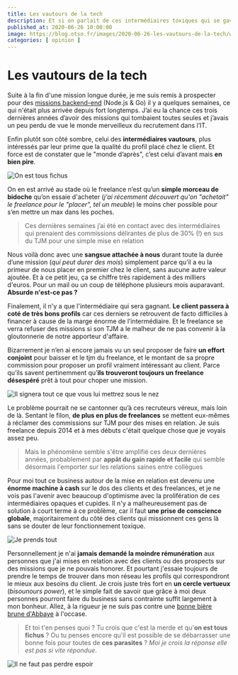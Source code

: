 ```yaml
---
title: Les vautours de la tech
description: Et si on parlait de ces intermédiaires toxiques qui se gavent sur le dos des clients et des freelances ?
published_at: 2020-06-26 10:00:00
image: https://blog.otso.fr/images/2020-06-26-les-vautours-de-la-tech/we-are-doomed.gif
categories: [ opinion ]
---
```


# Les vautours de la tech

Suite à la fin d'une mission longue durée, je me suis remis à prospecter pour des [missions backend-end](https://otso.fr) (Node.js & Go) il y a quelques semaines, ce qui n'était plus arrivée depuis fort longtemps. J’ai eu la chance ces trois dernières années d’avoir des missions qui tombaient toutes seules et j’avais un peu perdu de vue le monde merveilleux du recrutement dans l’IT.

Enfin plutôt son côté sombre, celui des **intermédiaires vautours**, plus intéressés par leur prime que la qualité du profil placé chez le client. Et force est de constater que le "monde d’après", c’est celui d’avant mais **en bien pire**.

![On est tous fichus](/images/2020-06-26-les-vautours-de-la-tech/we-are-doomed.gif)

On en est arrivé au stade où le freelance n’est qu’un **simple morceau de bidoche** qu’on essaie d'acheter (_j'ai récemment découvert qu'on "achetait" le freelance pour le "placer", tel un meuble_) le moins cher possible pour s’en mettre un max dans les poches.

> Ces dernières semaines j’ai été en contact avec des intermédiaires qui prenaient des commissions délirantes de plus de 30% (!) en sus du TJM pour une simple mise en relation

Nous voilà donc avec une **sangsue attachée à nous** durant toute la durée d’une mission (_qui peut durer des mois_) simplement parce qu’il a eu la primeur de nous placer en premier chez le client, sans aucune autre valeur ajoutée. Et à ce petit jeu, ça se chiffre très rapidement à des milliers d'euros. Pour un mail ou un coup de téléphone plusieurs mois auparavant. **Absurde n'est-ce pas ?**

Finalement, il n'y a que l'intermédiaire qui sera gagnant. **Le client passera à coté de très bons profils** car ces derniers se retrouvent de facto difficiles à financer à cause de la marge énorme de l’intermédiaire. Et le freelance se verra refuser des missions si son TJM a le malheur de ne pas convenir à la gloutonnerie de notre apporteur d'affaire.

Bizarrement je n’en ai encore jamais vu un seul proposer de faire **un effort conjoint** pour baisser et le tjm du freelance, et le montant de sa propre commission pour proposer un profil vraiment intéressant au client. Parce qu’ils savent pertinemment qu’**ils trouveront toujours un freelance désespéré** prêt à tout pour choper une mission.

![Il signera tout ce que vous lui mettrez sous le nez](/images/2020-06-26-les-vautours-de-la-tech/sign-anything.gif)

Le problème pourrait ne se cantonner qu’à ces recruteurs véreux, mais loin de là. Sentant le filon, **de plus en plus de freelances** se mettent eux-mêmes à réclamer des commissions sur TJM pour des mises en relation. Je suis freelance depuis 2014 et à mes débuts c'était quelque chose que je voyais assez peu.

> Mais le phénomène semble s'être amplifié ces deux dernières années, probablement par **appât du gain rapide et facile** qui semble désormais l'emporter sur les relations saines entre collègues

Pour moi tout ce business autour de la mise en relation est devenu une **énorme machine à cash** sur le dos des clients et des freelances, et je ne vois pas l'avenir avec beaucoup d'optimisme avec la prolifération de ces intermédiaires opaques et cupides. Il n'y a malheureusement pas de solution à court terme à ce problème, car il faut **une prise de conscience globale**, majoritairement du côté des clients qui missionnent ces gens là sans se douter de leur fonctionnement toxique.

![Je prends tout](/images/2020-06-26-les-vautours-de-la-tech/takes-the-wallet.gif)

Personnellement je n'ai **jamais demandé la moindre rémunération** aux personnes que j'ai mises en relation avec des clients ou des prospects sur des missions que je ne pouvais honorer. Et pourtant j'essaie toujours de prendre le temps de trouver dans mon réseau les profils qui correspondront le mieux aux besoins du client. Je crois juste très fort en **un cercle vertueux** (_bisounours power_), et le simple fait de savoir que grâce à moi deux personnes pourront faire du business sans contrainte suffit largement à mon bonheur. Allez, à la rigueur je ne suis pas contre une [bonne bière brune d'Abbaye](https://www.sintbernardus.be/fr/brasserie-fr/notre-bieres/stbernardus-abt-12-fr) à l'occase.

> Et toi t'en penses quoi ? Tu crois que c'est la merde et qu'**on est tous fichus** ? Ou tu penses encore qu'il est possible de se débarrasser une bonne fois pour toutes de **ces parasites** ? _Moi je crois la réponse elle est pas si vite répondue_.

![Il ne faut pas perdre espoir](/images/2020-06-26-les-vautours-de-la-tech/hope-is-necessary.gif)

